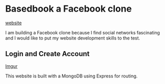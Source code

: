 # Basedbook a Facebook clone
[website](https://basedbook.herokuapp.com)

I am building a Facebook clone because I find social networks fascinating and I would like to put my website development skills to the test.

## Login and Create Account
[Imgur](https://i.imgur.com/sNQUBbt.png)

This website is built with a MongoDB using Express for routing.